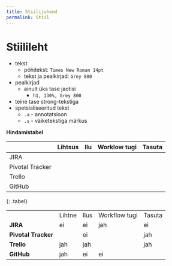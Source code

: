 ```yaml
---
title: Stiilijuhend
permalink: Stiil
---
```


# Stiilileht

- tekst
  - põhitekst: `Times New Roman 14pt`
  - tekst ja pealkirjad: `Grey 800`
- pealkirjad
  - ainult üks tase jaotisi
    - `h1, 130%, Grey 800`
- teine tase strong-tekstiga
- spetsialiseeritud tekst
  - `.a` - annotatsioon
  - `.s` - väiketekstiga märkus

__Hindamistabel__

|                 | Lihtsus | Ilu  | Worklow tugi | Tasuta |
|-----------------|:-------:|:----:|:------------:|:------:|
| JIRA            |         |      |              |        |
| Pivotal Tracker |         |      |              |        |
| Trello          |         |      |              |        |
| GitHub          |         |      |              |        |
{: .tabel}


<table>
<tbody>
<tr>
<td>&nbsp;</td>
<td>Lihtne</td>
<td>Ilus</td>
<td>Workflow tugi</td>
<td>Tasuta</td>
</tr>
<tr>
<td><strong>JIRA</strong></td>
<td class=ei>ei</td>
<td class=ei>ei</td>
<td class=jah>jah</td>
<td class=ei>ei</td>
</tr>
<tr>
<td><strong>Pivotal Tracker</strong></td>
<td class=ei>&nbsp;</td>
<td class=ei>ei</td>
<td class=ei>&nbsp;</td>
<td class=jah>jah</td>
</tr>
<tr>
<td><strong>Trello</strong></td>
<td class=jah>jah</td>
<td class=jah>jah</td>
<td class=ei>&nbsp;</td>
<td class=jah>jah</td>
</tr>
<tr>
<td><strong>GitHub</strong></td>
<td class=jah>jah</td>
<td class=ei>ei</td>
<td class=ei>ei</td>
<td>&nbsp;</td>
</tr>
</tbody>
</table>
